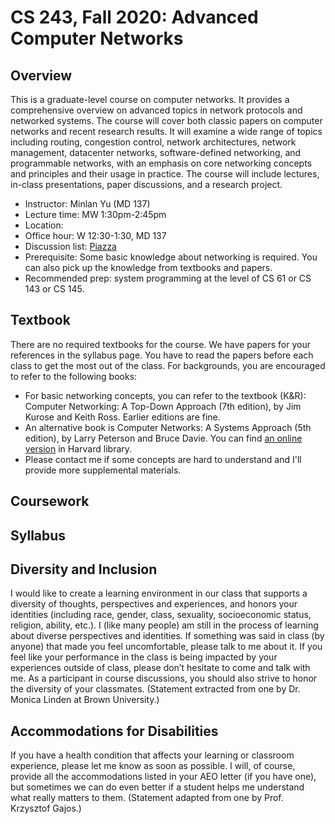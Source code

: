# CS 243, Fall 2020: Advanced Computer Networks

## Overview

This is a graduate-level course on computer networks. It provides a comprehensive overview on advanced topics in network protocols and networked systems. The course will cover both classic papers on computer networks and recent research results. It will examine a wide range of topics including routing, congestion control, network architectures, network management, datacenter networks, software-defined networking, and programmable networks, with an emphasis on core networking concepts and principles and their usage in practice. The course will include lectures, in-class presentations, paper discussions, and a research project.

- Instructor: Minlan Yu (MD 137)
- Lecture time: MW 1:30pm-2:45pm
- Location: 
- Office hour: W 12:30-1:30, MD 137
- Discussion list: [Piazza]()
- Prerequisite: Some basic knowledge about networking is required. You can also pick up the knowledge from textbooks and papers.
- Recommended prep: system programming at the level of CS 61 or CS 143 or CS 145.


## Textbook
There are no required textbooks for the course. We have papers for your references in the syllabus page. You have to read the papers before each class to get the most out of the class. For backgrounds, you are encouraged to refer to the following books:
- For basic networking concepts, you can refer to the textbook (K&R): Computer Networking: A Top-Down Approach (7th edition), by Jim Kurose and Keith Ross. Earlier editions are fine. 
- An alternative book is Computer Networks: A Systems Approach (5th edition), by Larry Peterson and Bruce Davie. You can find [an online version](https://proquest-safaribooksonline-com.ezp-prod1.hul.harvard.edu/9780123850591) in Harvard library.
- Please contact me if some concepts are hard to understand and I'll provide more supplemental materials.

## Coursework

## Syllabus

## Diversity and Inclusion
I would like to create a learning environment in our class that supports a diversity of thoughts, perspectives and experiences, and honors your identities (including race, gender, class, sexuality, socioeconomic status, religion, ability, etc.). I (like many people) am still in the process of learning about diverse perspectives and identities. If something was said in class (by anyone) that made you feel uncomfortable, please talk to me about it. If you feel like your performance in the class is being impacted by your experiences outside of class, please don’t hesitate to come and talk with me. As a participant in course discussions, you should also strive to honor the diversity of your classmates. (Statement extracted from one by Dr. Monica Linden at Brown University.)

## Accommodations for Disabilities
If you have a health condition that affects your learning or classroom experience, please let me know as soon as possible. I will, of course, provide all the accommodations listed in your AEO letter (if you have one), but sometimes we can do even better if a student helps me understand what really matters to them. (Statement adapted from one by Prof. Krzysztof Gajos.)
